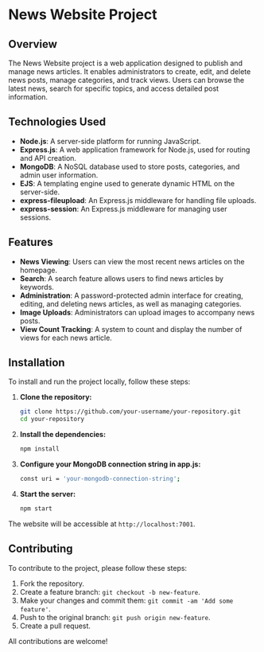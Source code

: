 # News Website Project

## Overview
The News Website project is a web application designed to publish and manage news articles. It enables administrators to create, edit, and delete news posts, manage categories, and track views. Users can browse the latest news, search for specific topics, and access detailed post information.

## Technologies Used
- **Node.js**: A server-side platform for running JavaScript.
- **Express.js**: A web application framework for Node.js, used for routing and API creation.
- **MongoDB**: A NoSQL database used to store posts, categories, and admin user information.
- **EJS**: A templating engine used to generate dynamic HTML on the server-side.
- **express-fileupload**: An Express.js middleware for handling file uploads.
- **express-session**: An Express.js middleware for managing user sessions.

## Features
- **News Viewing**: Users can view the most recent news articles on the homepage.
- **Search**: A search feature allows users to find news articles by keywords.
- **Administration**: A password-protected admin interface for creating, editing, and deleting news articles, as well as managing categories.
- **Image Uploads**: Administrators can upload images to accompany news posts.
- **View Count Tracking**: A system to count and display the number of views for each news article.

## Installation
To install and run the project locally, follow these steps:

1. **Clone the repository:**

   ```bash
   git clone https://github.com/your-username/your-repository.git
   cd your-repository
2. **Install the dependencies:**

   ```bash
   npm install
3. **Configure your MongoDB connection string in app.js:**

   ```bash
   const uri = 'your-mongodb-connection-string';
4. **Start the server:**

   ```bash
   npm start

The website will be accessible at `http://localhost:7001`.

## Contributing
To contribute to the project, please follow these steps:

1. Fork the repository.
2. Create a feature branch: `git checkout -b new-feature`.
3. Make your changes and commit them: `git commit -am 'Add some feature'`.
4. Push to the original branch: `git push origin new-feature`.
5. Create a pull request.

All contributions are welcome!

